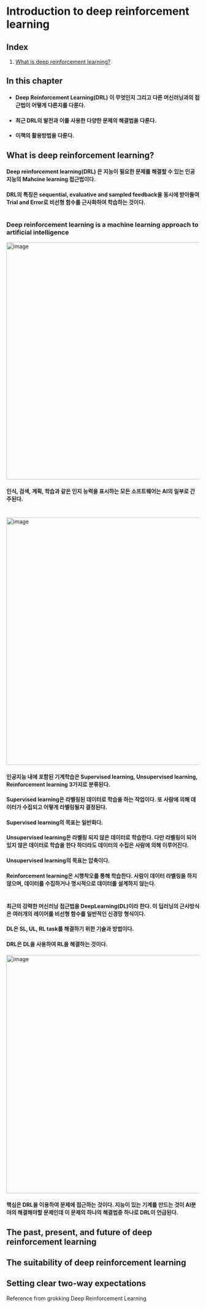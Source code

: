 # Introduction to deep reinforcement learning

## Index
1. [What is deep reinforcement learning?](#what-is-deep-reinforcement-learning?)

## In this chapter
* #### Deep Reinforcement Learning(DRL) 이 무엇인지 그리고 다른 머신러닝과의 접근법이 어떻게 다른지를 다룬다.
* #### 최근 DRL의 발전과 이를 사용한 다양한 문제의 해결법을 다룬다.
* #### 이책의 활용방법을 다룬다.


## What is deep reinforcement learning?
#### Deep reinforcement learning(DRL) 은 지능이 필요한 문제를 해결할 수 있는 인공지능의 Mahcine learning 접근법이다.
#### DRL의 특징은 sequential, evaluative and sampled feedback을 동시에 받아들여 Trial and Error로 비선형 함수를 근사화하여 학습하는 것이다.
#
### Deep reinforcement learning is a machine learning approach to artificial intelligence
<img width="618" alt="image" src="https://github.com/by-hwa/Docs/assets/102535447/dcca0292-5a85-4569-889a-f6e04c24bb49">


#### 인식, 검색, 계획, 학습과 같은 인지 능력을 표시하는 모든 소프트웨어는 AI의 일부로 간주된다.
#
<img width="645" alt="image" src="https://github.com/by-hwa/Docs/assets/102535447/1e2ec0b5-48a9-40dd-87d7-54ba17cec99e">

#### 인공지능 내에 포함된 기계학습은 Supervised learning, Unsupervised learning, Reinforcement learning 3가지로 분류된다.
#### Supervised learning은 라벨링된 데이터로 학습을 하는 작업이다. 또 사람에 의해 데이터가 수집되고 어떻게 라벨링될지 결정된다.
#### Supervised learning의 목표는 일반화다.
#### Unsupervised learning은 라벨링 되지 않은 데이터로 학습한다. 다만 라벨링이 되어있지 않은 데이터로 학습을 한다 하더라도 데이터의 수집은 사람에 의해 이루어진다.
#### Unsupervised learning의 목표는 압축이다.
#### Reinforcement learning은 시행착오를 통해 학습한다. 사람이 데이터 라벨링을 하지않으며, 데이터를 수집하거나 명시적으로 데이터를 설계하지 않는다.

#

#### 최근의 강력한 머신러닝 접근법을 DeepLearning(DL)이라 한다. 이 딥러닝의 근사방식은 여러개의 레이어를 비선형 함수를 일반적인 신경망 형식이다.
#### DL은 SL, UL, RL task를 해결하기 위한 기술과 방법이다.
#### DRL은 DL을 사용하여 RL을 해결하는 것이다.

<img width="621" alt="image" src="https://github.com/by-hwa/Docs/assets/102535447/6854a107-dd81-4e71-a258-4577cd6bb9e7">

#### 핵심은 DRL을 이용하여 문제에 접근하는 것이다. 지능이 있는 기계를 만드는 것이 AI분야의 해결해야할 문제인데 이 문제의 하나의 해결법중 하나로 DRL이 언급된다.

## The past, present, and future of deep reinforcement learning
## The suitability of deep reinforcement learning
## Setting clear two-way expectations
Reference from grokking Deep Reinforcement Learning
